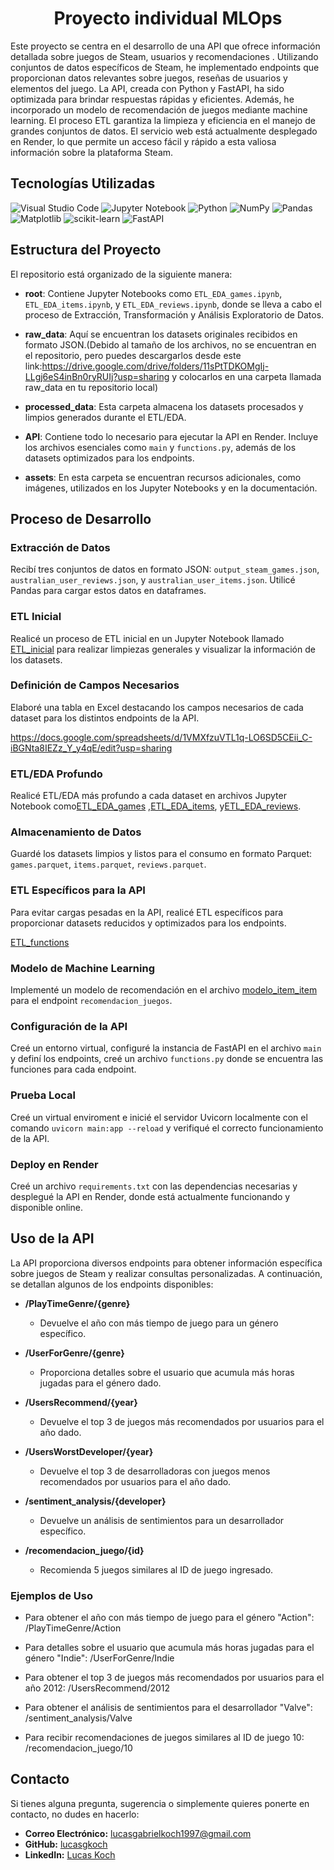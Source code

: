 
# <h1 align=center> **Proyecto individual MLOps** </h1>

Este proyecto se centra en el desarrollo de una API que ofrece información detallada sobre juegos de Steam, usuarios y recomendaciones . Utilizando conjuntos de datos específicos de Steam, he implementado endpoints que proporcionan datos relevantes sobre juegos, reseñas de usuarios y elementos del juego. La API, creada con Python y FastAPI, ha sido optimizada para brindar respuestas rápidas y eficientes. Además, he incorporado un modelo de recomendación de juegos mediante machine learning. El proceso ETL garantiza la limpieza y eficiencia en el manejo de grandes conjuntos de datos. El servicio web está actualmente desplegado en Render, lo que permite un acceso fácil y rápido a esta valiosa información sobre la plataforma Steam.

## Tecnologías Utilizadas

![Visual Studio Code](https://img.shields.io/badge/Visual%20Studio%20Code-0078d7.svg?style=for-the-badge&logo=visual-studio-code&logoColor=white)
![Jupyter Notebook](https://img.shields.io/badge/jupyter-%23FA0F00.svg?style=for-the-badge&logo=jupyter&logoColor=white)
![Python](https://img.shields.io/badge/python-3670A0?style=for-the-badge&logo=python&logoColor=ffdd54)
![NumPy](https://img.shields.io/badge/numpy-%23013243.svg?style=for-the-badge&logo=numpy&logoColor=white)
![Pandas](https://img.shields.io/badge/pandas-%23150458.svg?style=for-the-badge&logo=pandas&logoColor=white)
![Matplotlib](https://img.shields.io/badge/Matplotlib-%23ffffff.svg?style=for-the-badge&logo=Matplotlib&logoColor=black)
![scikit-learn](https://img.shields.io/badge/scikit--learn-%23F7931E.svg?style=for-the-badge&logo=scikit-learn&logoColor=white)
![FastAPI](https://img.shields.io/badge/FastAPI-005571?style=for-the-badge&logo=fastapi)


## Estructura del Proyecto

El repositorio está organizado de la siguiente manera:

- **root**: Contiene Jupyter Notebooks como `ETL_EDA_games.ipynb`, `ETL_EDA_items.ipynb`, y `ETL_EDA_reviews.ipynb`, donde se lleva a cabo el proceso de Extracción, Transformación y Análisis Exploratorio de Datos.

- **raw_data**: Aquí se encuentran los datasets originales recibidos en formato JSON.(Debido al tamaño de los archivos, no se encuentran en el repositorio, pero puedes descargarlos desde este link:https://drive.google.com/drive/folders/11sPtTDKOMgIj-LLgj6eS4inBn0ryRUIj?usp=sharing y colocarlos en una carpeta llamada raw_data en tu repositorio local)

- **processed_data**: Esta carpeta almacena los datasets procesados y limpios generados durante el ETL/EDA.

- **API**: Contiene todo lo necesario para ejecutar la API en Render. Incluye los archivos esenciales como `main` y `functions.py`, además de los datasets optimizados para los endpoints.

- **assets**: En esta carpeta se encuentran recursos adicionales, como imágenes, utilizados en los Jupyter Notebooks y en la documentación.



## Proceso de Desarrollo

### Extracción de Datos

Recibí tres conjuntos de datos en formato JSON: `output_steam_games.json`, `australian_user_reviews.json`, y `australian_user_items.json`. Utilicé Pandas para cargar estos datos en dataframes.

### ETL Inicial

Realicé un proceso de ETL inicial en un Jupyter Notebook llamado [ETL_inicial](ETL_inicial.ipynb) para realizar limpiezas generales y visualizar la información de los datasets.

### Definición de Campos Necesarios

Elaboré una tabla en Excel destacando los campos necesarios de cada dataset para los distintos endpoints de la API.

https://docs.google.com/spreadsheets/d/1VMXfzuVTL1q-LO6SD5CEii_C-iBGNta8IEZz_Y_y4qE/edit?usp=sharing

### ETL/EDA Profundo

Realicé ETL/EDA más profundo a cada dataset en archivos Jupyter Notebook como[ETL_EDA_games]( ETL_EDA_games.ipynb) ,[ETL_EDA_items](ETL_EDA_items.ipynb), y[ETL_EDA_reviews](ETL_EDA_reviews.ipynb).

### Almacenamiento de Datos

Guardé los datasets limpios y listos para el consumo en formato Parquet: `games.parquet`, `items.parquet`, `reviews.parquet`.

### ETL Específicos para la API

Para evitar cargas pesadas en la API, realicé ETL específicos para proporcionar datasets reducidos y optimizados para los endpoints.

[ETL_functions](ETL_functions.ipynb)

### Modelo de Machine Learning

Implementé un modelo de recomendación en el archivo [modelo_item_item](modelo_item_item.ipynb) para el endpoint `recomendacion_juegos`.

### Configuración de la API

Creé un entorno virtual, configuré la instancia de FastAPI en el archivo `main` y definí los endpoints, creé un archivo `functions.py` donde se encuentra las funciones para cada endpoint.

### Prueba Local

Creé un virtual enviroment e inicié el servidor Uvicorn localmente con el comando `uvicorn main:app --reload` y verifiqué el correcto funcionamiento de la API.

### Deploy en Render

Creé un archivo `requirements.txt` con las dependencias necesarias y desplegué la API en Render, donde está actualmente funcionando y disponible online.

## Uso de la API

La API proporciona diversos endpoints para obtener información específica sobre juegos de Steam y realizar consultas personalizadas. A continuación, se detallan algunos de los endpoints disponibles:

- **/PlayTimeGenre/{genre}**
  - Devuelve el año con más tiempo de juego para un género específico.
  
- **/UserForGenre/{genre}**
  - Proporciona detalles sobre el usuario que acumula más horas jugadas para el género dado.
  
- **/UsersRecommend/{year}**
  - Devuelve el top 3 de juegos más recomendados por usuarios para el año dado.
  
- **/UsersWorstDeveloper/{year}**
  - Devuelve el top 3 de desarrolladoras con juegos menos recomendados por usuarios para el año dado.
  
- **/sentiment_analysis/{developer}**
  - Devuelve un análisis de sentimientos para un desarrollador específico.
  
- **/recomendacion_juego/{id}**
  - Recomienda 5 juegos similares al ID de juego ingresado.

### Ejemplos de Uso

- Para obtener el año con más tiempo de juego para el género "Action":
/PlayTimeGenre/Action


- Para detalles sobre el usuario que acumula más horas jugadas para el género "Indie":
/UserForGenre/Indie


- Para obtener el top 3 de juegos más recomendados por usuarios para el año 2012:
/UsersRecommend/2012


- Para obtener el análisis de sentimientos para el desarrollador "Valve":
/sentiment_analysis/Valve


- Para recibir recomendaciones de juegos similares al ID de juego 10:
/recomendacion_juego/10


## Contacto

Si tienes alguna pregunta, sugerencia o simplemente quieres ponerte en contacto, no dudes en hacerlo:

- **Correo Electrónico:** [lucasgabrielkoch1997@gmail.com](lucasgabrielkoch1997@gmail.com)
- **GitHub:** [lucasgkoch](https://github.com/lucasgkoch)
- **LinkedIn:** [Lucas Koch](https://www.linkedin.com/in/lucas-gkoch/)


